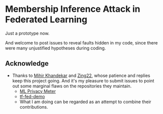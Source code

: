 # Membership Inference Attack in Federated Learning

Just a prototype now.

And welcome to post issues to reveal faults hidden in my code, 
since there were many unjustified hypotheses during coding.

## Acknowledge
- Thanks to [Mihir Khandekar](https://github.com/mihirkhandekar) and [Zing22](https://github.com/Zing22), 
whose patience and replies keep this project going. 
And it's my pleasure to submit issues to point out some marginal flaws on the repositories they maintain.
    - [ML Privacy Meter](https://github.com/privacytrustlab/ml_privacy_meter)
    - [tf-fed-demo](https://github.com/Zing22/tf-fed-demo)
    - What I am doing can be regarded as an attempt to combine their contributions.
